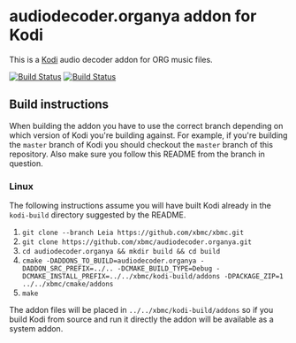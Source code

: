 # audiodecoder.organya addon for Kodi

This is a [Kodi](http://kodi.tv) audio decoder addon for ORG music files.

[![Build Status](https://travis-ci.org/xbmc/audiodecoder.organya.svg?branch=master)](https://travis-ci.org/xbmc/audiodecoder.organya)
[![Build Status](https://ci.appveyor.com/api/projects/status/github/xbmc/audiodecoder.organya?svg=true)](https://ci.appveyor.com/project/xbmc/audiodecoder-organya)

## Build instructions

When building the addon you have to use the correct branch depending on which version of Kodi you're building against. 
For example, if you're building the `master` branch of Kodi you should checkout the `master` branch of this repository. 
Also make sure you follow this README from the branch in question.

### Linux

The following instructions assume you will have built Kodi already in the `kodi-build` directory 
suggested by the README.

1. `git clone --branch Leia https://github.com/xbmc/xbmc.git`
2. `git clone https://github.com/xbmc/audiodecoder.organya.git`
3. `cd audiodecoder.organya && mkdir build && cd build`
4. `cmake -DADDONS_TO_BUILD=audiodecoder.organya -DADDON_SRC_PREFIX=../.. -DCMAKE_BUILD_TYPE=Debug -DCMAKE_INSTALL_PREFIX=../../xbmc/kodi-build/addons -DPACKAGE_ZIP=1 ../../xbmc/cmake/addons`
5. `make`

The addon files will be placed in `../../xbmc/kodi-build/addons` so if you build Kodi from source and run it directly 
the addon will be available as a system addon.
